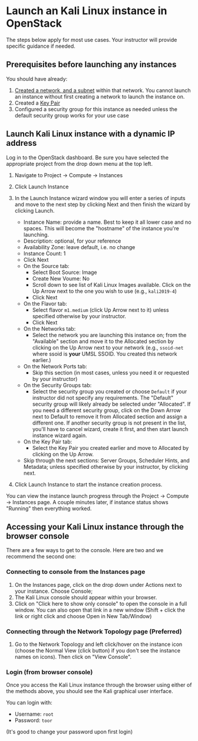 # Launch an Kali Linux instance in OpenStack

The steps below apply for most use cases. Your instructor will provide specific guidance if needed.

## Prerequisites before launching any instances

You should have already:

1. [Created a network, and a subnet](create-network.md) within that network. You cannot launch an instance without first creating a network to launch the instance on.
2. Created a [Key Pair](create-key-pair.md)
3. Configured a security group for this instance as needed unless the default security group works for your use case

## Launch Kali Linux instance with a dynamic IP address

Log in to the OpenStack dashboard. Be sure you have selected the appropriate project from the drop down menu at the top left.

1. Navigate to Project -> Compute -> Instances
2. Click Launch Instance
3. In the Launch Instance wizard window you will enter a series of inputs and move to the next step by clicking Next and then finish the wizard by clicking Launch.
   * Instance Name: provide a name. Best to keep it all lower case and no spaces. This will become the "hostname" of the instance you're launching.
   * Description: optional, for your reference
   * Availability Zone: leave default, i.e. no change
   * Instance Count: 1
   * Click Next
   * On the Source tab:
      * Select Boot Source: Image
      * Create New Voume: No
      * Scroll down to see list of Kali Linux Images available. Click on the Up Arrow next to the one you wish to use (e.g.,  `kali2019-4`)
      * Click Next
   * On the Flavor tab:
      * Select flavor `m1.medium` (click Up Arrow next to it) unless specified otherwise by your instructor.
      * Click Next
   * On the Networks tab:
      * Select the network you are launching this instance on; from the "Available" section and move it to the Allocated section by clicking on the Up Arrow next to your network (e.g., `ssoid-net` where ssoid is **your** UMSL SSOID. You created this network earlier.)
   * On the Network Ports tab:
      * Skip this section (in most cases, unless you need it or requested by your instructor)
   * On the Security Groups tab:
      * Select the security group you created or choose `Default` if your instructor did not specify any requirements. The "Default" security group will likely already be selected under "Allocated". If you need a different security group, click on the Down Arrow next to Default to remove it from Allocated section and assign a different one. If another security group is not present in the list, you'll have to cancel wizard, create it first, and then start launch instance wizard again.
   * On the Key Pair tab:
      * Select the Key Pair you created earlier and move to Allocated by clicking on the Up Arrow.
   * Skip through the next sections: Server Groups, Scheduler Hints, and Metadata; unless specified otherwise by your instructor, by clicking next.

4. Click Launch Instance to start the instance creation process.

You can view the instance launch progress through the Project -> Compute -> Instances page. A couple minutes later, if instance status shows "Running" then everything worked.

## Accessing your Kali Linux instance through the browser console

There are a few ways to get to the console. Here are two and we recommend the second one:

### Connecting to console from the Instances page

1. On the Instances page, click on the drop down under Actions next to your instance. Choose Console;
2. The Kali Linux console should appear within your browser.
3. Click on "Click here to show only console" to open the console in a full window. You can also open that link in a new window (Shift + click the link or right click and choose Open in New Tab/Window)

### Connecting through the Network Topology page (Preferred)

1. Go to the Network Topology and left click/hover on the instance icon (choose the Normal View (click button) if you don't see the instance names on icons). Then click on "View Console".

### Login (from browser console)

Once you access the Kali Linux instance through the browser using either of the methods above, you should see the Kali graphical user interface.

You can login with:

* Username: `root`
* Password: `toor`

(It's good to change your password upon first login)
